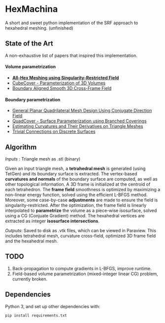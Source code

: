  HexMachina
==============
A short and sweet python implementation of the SRF approach to hexahedral meshing. (unfinished)

State of the Art
-----------
A non-exhaustive list of papers that inspired this implementation.

#### Volume parametrization
 - [**All-Hex Meshing using Singularity-Restricted Field**](http://i.cs.hku.hk/~wenping/allhex.pdf)
 - [CubeCover - Parameterization of 3D Volumes](http://www.mi.fu-berlin.de/en/math/groups/ag-geom/publications/db/2011_Nieser-Reitebuch-Polthier_CubeCover.pdf)
 - [Boundary Aligned Smooth 3D Cross-Frame Field](http://www.cad.zju.edu.cn/home/hj/11/3D-cross-frame.pdf)

#### Boundary parametrization
 - [General Planar Quadrilateral Mesh Design Using Conjugate Direction Field](http://research.microsoft.com/en-us/UM/people/yangliu/publication/CDF.pdf)
 - [QuadCover - Surface Parameterization using Branched Coverings](http://www.mi.fu-berlin.de/en/math/groups/ag-geom/publications/db/KNP07-QuadCover.pdf)
 - [Estimating Curvatures and Their Derivatives on Triangle Meshes](http://gfx.cs.princeton.edu/pubs/_2004_ECA/curvpaper.pdf)
 - [Trivial Connections on Discrete Surfaces](http://www.multires.caltech.edu/pubs/Connections.pdf)


Algorithm
-----------
*Inputs* : Triangle mesh as .stl (binary)

Given an input triangle mesh, a **tetrahedral mesh** is generated (using TetGen) and its boundary surface is extracted. The vertex-based **curvatures and normals** of the boundary surface are computed, as well as other topological information. A 3D frame is initialized at the centroid of each tetrahedron. The **frame field** smoothness is optimized by maximizing a non-linear energy function, solved using the efficient L-BFGS method. Moreover, some case-by-case **adjustments** are made to ensure the field is singularity-restricted. After the optimization, the frame field is linearly interpolated to **parametrize** the volume as a piece-wise isosurface, solved using a CG (Conjuate Gradient) method. The hexahedral vertices are extracted as integer **isosurface intersections**.

*Outputs*: Saved to disk as .vtk files, which can be viewed in Paraview. This includes tetrahedral mesh, curvature cross-field, optimized 3D frame field and the hexahedral mesh.

TODO
-----
1. Back-propagation to compute gradients in L-BFGS, improve runtime.
2. Field-based volume parametrization (mixed-integer linear CG) problem, currently broken.

Dependencies
-------------
Python 3, and set up other dependencies with:

    pip install requirements.txt
